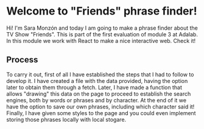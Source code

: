 # Welcome to "Friends" phrase finder!

Hi! I'm Sara Monzón and today I am going to make a phrase finder about the TV Show "Friends". This is part of the first evaluation of module 3 at Adalab. In this module we work with React to make a nice interactive web.
Check it!

## Process

To carry it out, first of all I have established the steps that I had to follow to develop it. I have created a file with the data provided, having the option later to obtain them through a fetch.
Later, I have made a function that allows "drawing" this data on the page to proceed to establish the search engines, both by words or phrases and by character.
At the end of it we have the option to save our own phrases, including which character said it!
Finally, I have given some styles to the page and you could even implement storing those phrases locally with local stogare.
